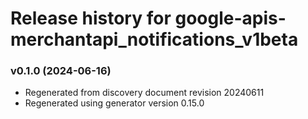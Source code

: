 # Release history for google-apis-merchantapi_notifications_v1beta

### v0.1.0 (2024-06-16)

* Regenerated from discovery document revision 20240611
* Regenerated using generator version 0.15.0

